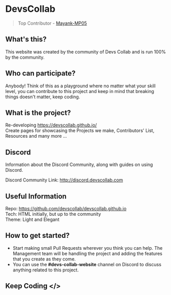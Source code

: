 # DevsCollab

> Top Contributor - [Mayank-MP05](https://github.com/Mayank-MP05)

## What's this?
This website was created by the community of Devs Collab and is run 100% by the community.

## Who can participate?
Anybody! Think of this as a playground where no matter what your skill level, you can contribute to this project and keep in mind that breaking things doesn't matter, keep coding.

## What is the project?
Re-developing  https://devscollab.github.io/  
Create pages for showcasing the Projects we make, Contributors' List, Resources and many more ... 

## Discord

Information about the Discord Community, along with guides on using Discord.

Discord Community Link: http://discord.devscollab.com

## Useful Information
Repo: https://github.com/devscollab/devscollab.github.io   
Tech: HTML initially, but up to the community  
Theme: Light and Elegant  


## How to get started?
- Start making small Pull Requests wherever you think you can help. The Management team will be handling the project and adding the features that you create as they come.  
- You can use the **#devs-collab-website** channel on Discord to discuss anything related to this project.  

## Keep Coding </>
